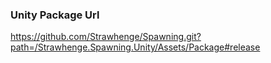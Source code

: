 ### Unity Package Url

https://github.com/Strawhenge/Spawning.git?path=/Strawhenge.Spawning.Unity/Assets/Package#release
